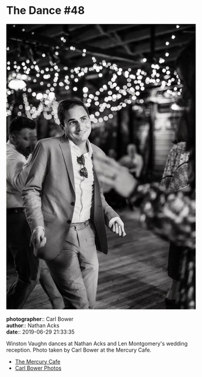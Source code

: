 # The Dance #48

![Winston Vaughn dances](assets/2019-06-29-set-4-the-dance-48.webp)

**photographer**:: Carl Bower  
**author**:: Nathan Acks  
**date**:: 2019-06-29 21:33:35

Winston Vaughn dances at Nathan Acks and Len Montgomery's wedding reception. Photo taken by Carl Bower at the Mercury Cafe.

* [The Mercury Cafe](http://mercurycafe.com)
* [Carl Bower Photos](https://carlbowerphotos.com)
